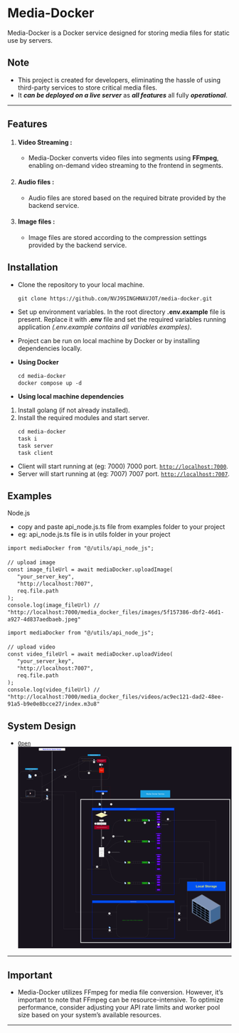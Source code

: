 # Media-Docker

Media-Docker is a Docker service designed for storing media files for static use by servers.

## Note

- This project is created for developers, eliminating the hassle of using third-party services to store critical media files.
- It **_can be deployed on a live server_** as **_all features_** all fully **_operational_**.

---

## Features

1. #### Video Streaming :

   - Media-Docker converts video files into segments using **FFmpeg**, enabling on-demand video streaming to the frontend in segments.

2. #### Audio files :

   - Audio files are stored based on the required bitrate provided by the backend service.

3. #### Image files :

   - Image files are stored according to the compression settings provided by the backend service.

## Installation

- Clone the repository to your local machine.
  ```
  git clone https://github.com/NVJ9SINGHNAVJOT/media-docker.git
  ```
- Set up environment variables.
  In the root directory **.env.example** file is present. Replace it with **.env** file and set the required variables running application _(.env.example contains all variables examples)_.
- Project can be run on local machine by Docker or by installing dependencies locally.
- **Using Docker**

  ```
  cd media-docker
  docker compose up -d
  ```

- **Using local machine dependencies**

1. Install golang (if not already installed).
2. Install the required modules and start server.
   ```
   cd media-docker
   task i
   task server
   task client
   ```

- Client will start running at (eg: 7000) 7000 port. [`http://localhost:7000`](http://localhost:7000).
- Server will start running at (eg: 7007) 7007 port. [`http://localhost:7007`](http://localhost:7007).

## Examples

Node.js
   - copy and paste api_node.js.ts file from examples folder to your project
   - eg: api_node.js.ts file is in utils folder in your project
   ```
   import mediaDocker from "@/utils/api_node_js";

   // upload image
   const image_fileUrl = await mediaDocker.uploadImage(
      "your_server_key",
      "http://localhost:7007",
      req.file.path
   );
   console.log(image_fileUrl) // "http://localhost:7000/media_docker_files/images/5f157386-dbf2-46d1-a927-4d837aedbaeb.jpeg"
   ```

   ```
   import mediaDocker from "@/utils/api_node_js";

   // upload video
   const video_fileUrl = await mediaDocker.uploadVideo(
      "your_server_key",
      "http://localhost:7007",
      req.file.path
   );
   console.log(video_fileUrl) // "http://localhost:7000/media_docker_files/videos/ac9ec121-dad2-48ee-91a5-b9e0e8bcce27/index.m3u8"

   ```

## System Design

- [`Open`](https://raw.githubusercontent.com/NVJ9SINGHNAVJOT/media-docker/5fcca46631e9e69bc2f89f0097d55ec4e32561a1/Media-Docker-System-Design.svg)
![Media-Docker-System-Design](https://raw.githubusercontent.com/NVJ9SINGHNAVJOT/media-docker/5fcca46631e9e69bc2f89f0097d55ec4e32561a1/Media-Docker-System-Design.svg)

---

## Important

- Media-Docker utilizes FFmpeg for media file conversion. However, it’s important to note that FFmpeg can be resource-intensive. To optimize performance, consider adjusting your API rate limits and worker pool size based on your system’s available resources.

---


 
